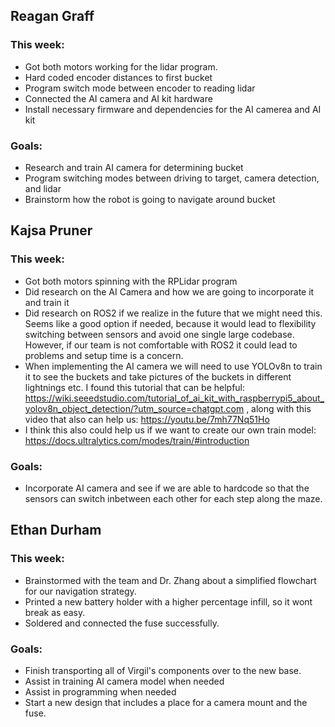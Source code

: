 ## Reagan Graff
### This week:
- Got both motors working for the lidar program.
- Hard coded encoder distances to first bucket
- Program switch mode between encoder to reading lidar
- Connected the AI camera and AI kit hardware
- Install necessary firmware and dependencies for the AI camerea and AI kit

### Goals:
- Research and train AI camera for determining bucket
- Program switching modes between driving to target, camera detection, and lidar
- Brainstorm how the robot is going to navigate around bucket


## Kajsa Pruner
### This week:
- Got both motors spinning with the RPLidar program
- Did research on the AI Camera and how we are going to incorporate it and train it
- Did research on ROS2 if we realize in the future that we might need this. Seems like a good option if needed, because it would lead to flexibility switching between sensors and avoid one single large codebase. However, if our team is not comfortable with ROS2 it could lead to problems and setup time is a concern.
- When implementing the AI camera we will need to use YOLOv8n to train it to see the buckets and take pictures of the buckets in different lightnings etc. I found this tutorial that can be helpful: https://wiki.seeedstudio.com/tutorial_of_ai_kit_with_raspberrypi5_about_yolov8n_object_detection/?utm_source=chatgpt.com , along with this video that also can help us: https://youtu.be/7mh77Nq51Ho
- I think this also could help us if we want to create our own train model: https://docs.ultralytics.com/modes/train/#introduction

### Goals:
- Incorporate AI camera and see if we are able to hardcode so that the sensors can switch inbetween each other for each step along the maze.


## Ethan Durham
### This week:
- Brainstormed with the team and Dr. Zhang about a simplified flowchart for our navigation strategy.
- Printed a new battery holder with a higher percentage infill, so it wont break as easy.
- Soldered and connected the fuse successfully.
### Goals:
- Finish transporting all of Virgil's components over to the new base.
- Assist in training AI camera model when needed
- Assist in programming when needed
- Start a new design that includes a place for a camera mount and the fuse.
